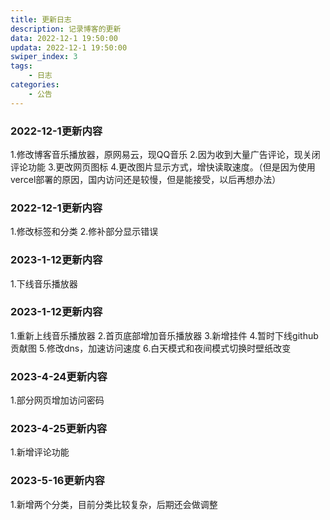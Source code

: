 ```yaml
---
title: 更新日志
description: 记录博客的更新
data: 2022-12-1 19:50:00
updata: 2022-12-1 19:50:00
swiper_index: 3
tags:
    - 日志
categories:
    - 公告
---
```


### 2022-12-1更新内容

1.修改博客音乐播放器，原网易云，现QQ音乐
2.因为收到大量广告评论，现关闭评论功能
3.更改网页图标
4.更改图片显示方式，增快读取速度。（但是因为使用vercel部署的原因，国内访问还是较慢，但是能接受，以后再想办法）

### 2022-12-1更新内容
1.修改标签和分类
2.修补部分显示错误

### 2023-1-12更新内容
1.下线音乐播放器

### 2023-1-12更新内容
1.重新上线音乐播放器
2.首页底部增加音乐播放器
3.新增挂件
4.暂时下线github贡献图
5.修改dns，加速访问速度
6.白天模式和夜间模式切换时壁纸改变

### 2023-4-24更新内容
1.部分网页增加访问密码

### 2023-4-25更新内容
1.新增评论功能

### 2023-5-16更新内容
1.新增两个分类，目前分类比较复杂，后期还会做调整